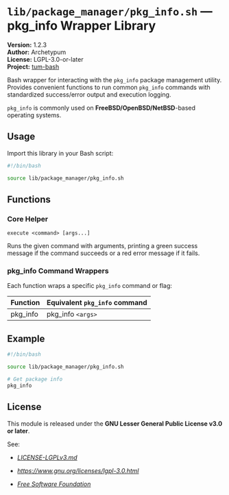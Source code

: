 # `lib/package_manager/pkg_info.sh` — pkg_info Wrapper Library

**Version:** 1.2.3  
**Author:** Archetypum  
**License:** LGPL-3.0-or-later  
**Project:** [tum-bash](https://github.com/Archetypum/tum-bash.git)

Bash wrapper for interacting with the `pkg_info` package management utility. Provides convenient functions to run common `pkg_info` commands with standardized success/error output and execution logging.

`pkg_info` is commonly used on **FreeBSD/OpenBSD/NetBSD**-based operating systems.

## Usage

Import this library in your Bash script:

```bash
#!/bin/bash

source lib/package_manager/pkg_info.sh
```

## Functions

### Core Helper

`execute <command> [args...]`

Runs the given command with arguments, printing a green success message if the command succeeds or a red error message if it fails.

### pkg_info Command Wrappers

Each function wraps a specific `pkg_info` command or flag:

| **Function** | **Equivalent `pkg_info` command** |
|--------------|-----------------------------------|
| pkg_info     | pkg_info `<args>`                 |

## Example

```bash
#!/bin/bash

source lib/package_manager/pkg_info.sh

# Get package info
pkg_info
```

## License

This module is released under the **GNU Lesser General Public License v3.0 or later**.

See:

- [_LICENSE-LGPLv3.md_](https://github.com/Archetypum/tum-bash/blob/master/LICENSE-LGPLv3.md)

- _https://www.gnu.org/licenses/lgpl-3.0.html_

- [_Free Software Foundation_](https://www.fsf.org/)
